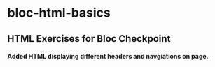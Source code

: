 # bloc-html-basics
## HTML Exercises for Bloc Checkpoint
#### Added HTML displaying different headers and navgiations on page.
